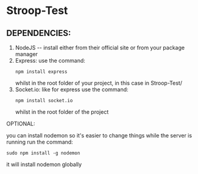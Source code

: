 # Stroop-Test

## DEPENDENCIES:

1. NodeJS -- install either from their official site or from your package manager
2. Express:
   use the command:
     ```
     npm install express
     ```
   whilst in the root folder of your project, in this case in Stroop-Test/
3. Socket.io:
   like for express use the command:
      ```
      npm install socket.io
      ```
   whilst in the root folder of the project

OPTIONAL:

you can install nodemon so it's easier to change things while the server is running
run the command:
  ```
sudo npm install -g nodemon
```
it will install nodemon globally
